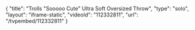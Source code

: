 {
    "title": "Trolls \"Sooooo Cute\" Ultra Soft Oversized Throw",
    "type": "solo",
    "layout": "iframe-static",
    "videoId": "112332811",
    "url": "\/tvpembed\/112332811"
}